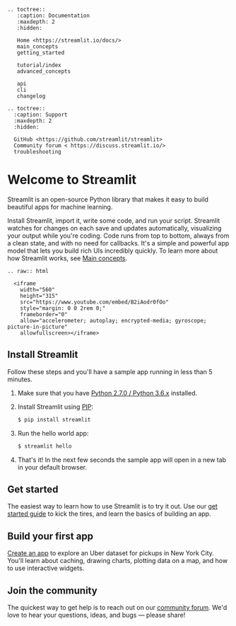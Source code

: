 ```eval_rst
.. toctree::
   :caption: Documentation
   :maxdepth: 2
   :hidden:

   Home <https://streamlit.io/docs/>
   main_concepts
   getting_started

   tutorial/index
   advanced_concepts

   api
   cli
   changelog

.. toctree::
  :caption: Support
  :maxdepth: 2
  :hidden:

  GitHub <https://github.com/streamlit/streamlit>
  Community forum < https://discuss.streamlit.io/>
  troubleshooting

```

# Welcome to Streamlit

Streamlit is an open-source Python library that makes it easy to build
beautiful apps for machine learning.

Install Streamlit, import it, write some code, and run your script. Streamlit
watches for changes on each save and updates automatically, visualizing your
output while you're coding. Code runs from top to bottom, always from a clean
state, and with no need for callbacks. It's a simple and powerful app model
that lets you build rich UIs incredibly quickly. To learn more about how
Streamlit works, see [Main concepts](main_concepts.md).

```eval_rst
.. raw:: html

  <iframe
    width="560"
    height="315"
    src="https://www.youtube.com/embed/B2iAodr0fOo"
    style="margin: 0 0 2rem 0;"
    frameborder="0"
    allow="accelerometer; autoplay; encrypted-media; gyroscope; picture-in-picture"
    allowfullscreen></iframe>
```

## Install Streamlit

Follow these steps and you'll have a sample app running in less than 5 minutes.

1. Make sure that you have [Python 2.7.0
   / Python 3.6.x](https://www.python.org/downloads/) installed.
2. Install Streamlit using [PIP](https://pip.pypa.io/en/stable/installing/):
   ```bash
   $ pip install streamlit
   ```
3. Run the hello world app:

   ```bash
   $ streamlit hello
   ```

4. That's it! In the next few seconds the sample app will open in a new tab in
   your default browser.

## Get started

The easiest way to learn how to use Streamlit is to try it out. Use our [get
started guide](getting_started.md) to kick the tires, and learn the basics of
building an app.

## Build your first app

[Create an app](tutorial/create_a_data_explorer_app.md) to explore an Uber
dataset for pickups in New York City. You'll learn about caching, drawing
charts, plotting data on a map, and how to use interactive widgets.

## Join the community

The quickest way to get help is to reach out on our [community
forum](https://discuss.streamlit.io/). We'd love to hear your questions, ideas,
and bugs — please share!
